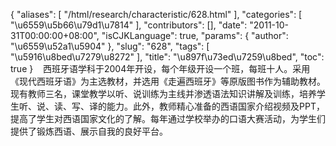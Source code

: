 {
    "aliases": [
        "/html/research/characteristic/628.html"
    ],
    "categories": [
        "\u6559\u5b66\u79d1\u7814"
    ],
    "contributors": [],
    "date": "2011-10-31T00:00:00+08:00",
    "isCJKLanguage": true,
    "params": {
        "author": "\u6559\u52a1\u5904"
    },
    "slug": "628",
    "tags": [
        "\u5916\u8bed\u7279\u8272"
    ],
    "title": "\u897f\u73ed\u7259\u8bed",
    "toc": true
}
   西班牙语学科于2004年开设，每个年级开设一个班，每班十人。采用《现代西班牙语》为主选教材，并选用《走遍西班牙》等原版图书作为辅助教材。现有教师三名，课堂教学以听、说训练为主线并渗透语法知识讲解及训练，培养学生听、说、读、写、译的能力。此外，教师精心准备的西语国家介绍视频及PPT，提高了学生对西语国家文化的了解。每年通过学校举办的口语大赛活动，为学生们提供了锻炼西语、展示自我的良好平台。

